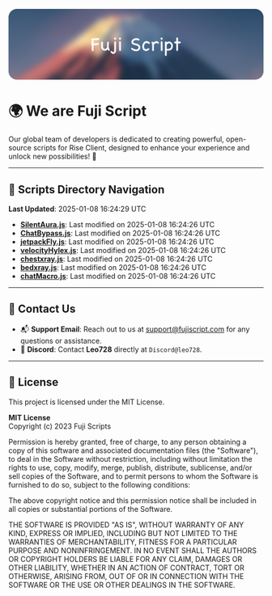 ![Banner](.github/b.webp)

# 🌍 **We are Fuji Script**

Our global team of developers is dedicated to creating powerful, open-source scripts for Rise Client, designed to enhance your experience and unlock new possibilities! 🌟

---
<!-- SCRIPTS_NAVIGATION_START -->
## 📂 **Scripts Directory Navigation**

**Last Updated**: 2025-01-08 16:24:29 UTC

- **[SilentAura.js](scripts/SilentAura.js)**: Last modified on 2025-01-08 16:24:26 UTC
- **[ChatBypass.js](scripts/ChatBypass.js)**: Last modified on 2025-01-08 16:24:26 UTC
- **[jetpackFly.js](scripts/jetpackFly.js)**: Last modified on 2025-01-08 16:24:26 UTC
- **[velocityHylex.js](scripts/velocityHylex.js)**: Last modified on 2025-01-08 16:24:26 UTC
- **[chestxray.js](scripts/chestxray.js)**: Last modified on 2025-01-08 16:24:26 UTC
- **[bedxray.js](scripts/bedxray.js)**: Last modified on 2025-01-08 16:24:26 UTC
- **[chatMacro.js](scripts/chatMacro.js)**: Last modified on 2025-01-08 16:24:26 UTC

<!-- SCRIPTS_NAVIGATION_END -->

---

## 💬 **Contact Us**  
- 📬 **Support Email**: Reach out to us at [support@fujiscript.com](mailto:support@fujiscript.com) for any questions or assistance.  
- 💬 **Discord**: Contact **Leo728** directly at `Discord@leo728`.

---

## 📜 **License**

This project is licensed under the MIT License.  

**MIT License**  
Copyright (c) 2023 Fuji Scripts  

Permission is hereby granted, free of charge, to any person obtaining a copy of this software and associated documentation files (the "Software"), to deal in the Software without restriction, including without limitation the rights to use, copy, modify, merge, publish, distribute, sublicense, and/or sell copies of the Software, and to permit persons to whom the Software is furnished to do so, subject to the following conditions:  

The above copyright notice and this permission notice shall be included in all copies or substantial portions of the Software.  

THE SOFTWARE IS PROVIDED "AS IS", WITHOUT WARRANTY OF ANY KIND, EXPRESS OR IMPLIED, INCLUDING BUT NOT LIMITED TO THE WARRANTIES OF MERCHANTABILITY, FITNESS FOR A PARTICULAR PURPOSE AND NONINFRINGEMENT. IN NO EVENT SHALL THE AUTHORS OR COPYRIGHT HOLDERS BE LIABLE FOR ANY CLAIM, DAMAGES OR OTHER LIABILITY, WHETHER IN AN ACTION OF CONTRACT, TORT OR OTHERWISE, ARISING FROM, OUT OF OR IN CONNECTION WITH THE SOFTWARE OR THE USE OR OTHER DEALINGS IN THE SOFTWARE.  

